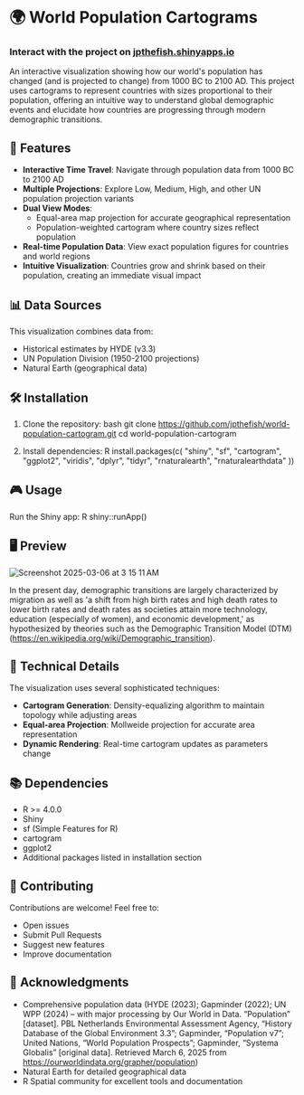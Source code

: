 # 🌍 World Population Cartograms

### Interact with the project on [jpthefish.shinyapps.io](https://jpthefish.shinyapps.io/cartograms/)

An interactive visualization showing how our world's population has changed (and is projected to change) from 1000 BC to 2100 AD. This project uses cartograms to represent countries with sizes proportional to their population, offering an intuitive way to understand global demographic events and elucidate how countries are progressing through modern demographic transitions. 

## 🚀 Features

- **Interactive Time Travel**: Navigate through population data from 1000 BC to 2100 AD
- **Multiple Projections**: Explore Low, Medium, High, and other UN population projection variants
- **Dual View Modes**: 
  - Equal-area map projection for accurate geographical representation
  - Population-weighted cartogram where country sizes reflect population
- **Real-time Population Data**: View exact population figures for countries and world regions
- **Intuitive Visualization**: Countries grow and shrink based on their population, creating an immediate visual impact

## 📊 Data Sources

This visualization combines data from:
- Historical estimates by HYDE (v3.3)
- UN Population Division (1950-2100 projections)
- Natural Earth (geographical data)

## 🛠️ Installation

1. Clone the repository:
bash
git clone https://github.com/jpthefish/world-population-cartogram.git
cd world-population-cartogram

2. Install dependencies:
R
install.packages(c(
"shiny",
"sf",
"cartogram",
"ggplot2",
"viridis",
"dplyr",
"tidyr",
"rnaturalearth",
"rnaturalearthdata"
))


## 🎮 Usage

Run the Shiny app:
R
shiny::runApp()

## 🖥️ Preview

![Screenshot 2025-03-06 at 3 15 11 AM](https://github.com/user-attachments/assets/4ad38575-770b-4bf7-ba42-3f83890abf36)

In the present day, demographic transitions are largely characterized by migration as well as 'a shift from high birth rates and high death rates to lower birth rates and death rates as societies attain more technology, education (especially of women), and economic development,' as hypothesized by theories such as the Demographic Transition Model (DTM) (https://en.wikipedia.org/wiki/Demographic_transition).

## 🔧 Technical Details

The visualization uses several sophisticated techniques:
- **Cartogram Generation**: Density-equalizing algorithm to maintain topology while adjusting areas
- **Equal-area Projection**: Mollweide projection for accurate area representation
- **Dynamic Rendering**: Real-time cartogram updates as parameters change

## 📚 Dependencies

- R >= 4.0.0
- Shiny
- sf (Simple Features for R)
- cartogram
- ggplot2
- Additional packages listed in installation section

## 🤝 Contributing

Contributions are welcome! Feel free to:
- Open issues
- Submit Pull Requests
- Suggest new features
- Improve documentation

## 🌟 Acknowledgments

- Comprehensive population data (HYDE (2023); Gapminder (2022); UN WPP (2024) – with major processing by Our World in Data. “Population” [dataset]. PBL Netherlands Environmental Assessment Agency, “History Database of the Global Environment 3.3”; Gapminder, “Population v7”; United Nations, “World Population Prospects”; Gapminder, “Systema Globalis” [original data]. Retrieved March 6, 2025 from https://ourworldindata.org/grapher/population)
- Natural Earth for detailed geographical data
- R Spatial community for excellent tools and documentation
